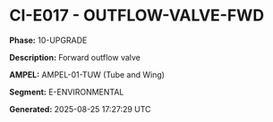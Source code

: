 # CI-E017 - OUTFLOW-VALVE-FWD

**Phase:** 10-UPGRADE

**Description:** Forward outflow valve

**AMPEL:** AMPEL-01-TUW (Tube and Wing)

**Segment:** E-ENVIRONMENTAL

**Generated:** 2025-08-25 17:27:29 UTC
